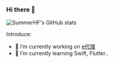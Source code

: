 ### Hi there 👋

![SummerHF's GitHub stats](https://github-readme-stats.vercel.app/api?username=summerhf&show_icons=true&theme=radical)



Introduce:

- 🔭 I’m currently working on [e代理](https://www.edaili.com/)
- 🌱 I’m currently learning Swift, Flutter..




